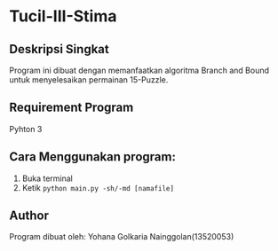 # Tucil-III-Stima

## Deskripsi Singkat
Program ini dibuat dengan memanfaatkan algoritma Branch and Bound untuk menyelesaikan permainan 15-Puzzle.

## Requirement Program
Pyhton 3

## Cara Menggunakan program:
1. Buka terminal 
2. Ketik `python main.py -sh/-md [namafile]`

## Author
Program dibuat oleh:
Yohana Golkaria Nainggolan(13520053)
